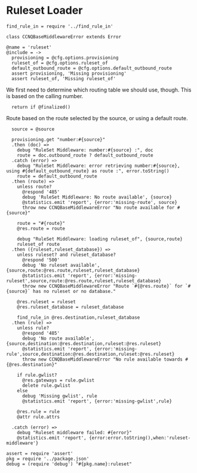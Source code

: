 Ruleset Loader
==============

    find_rule_in = require '../find_rule_in'

    class CCNQBaseMiddlewareError extends Error

    @name = 'ruleset'
    @include = ->
      provisioning = @cfg.options.provisioning
      ruleset_of = @cfg.options.ruleset_of
      default_outbound_route = @cfg.options.default_outbound_route
      assert provisioning, 'Missing provisioning'
      assert ruleset_of, 'Missing ruleset_of'

We first need to determine which routing table we should use, though.
This is based on the calling number.

      return if @finalized()

Route based on the route selected by the source, or using a default route.

      source = @source

      provisioning.get "number:#{source}"
      .then (doc) =>
        debug "RuleSet Middleware: number:#{source} :", doc
        route = doc.outbound_route ? default_outbound_route
      .catch (error) =>
        debug "RuleSet Middleware: error retrieving number:#{source}, using #{default_outbound_route} as route :", error.toString()
        route = default_outbound_route
      .then (route) =>
        unless route?
          @respond '485'
          debug 'RuleSet Middleware: No route available', {source}
          @statistics.emit 'report', {error:'missing-route', source}
          throw new CCNQBaseMiddlewareError "No route available for #{source}"

        route = "#{route}"
        @res.route = route

        debug "RuleSet Middleware: loading ruleset_of", {source,route}
        ruleset_of route
      .then ({ruleset,ruleset_database}) =>
        unless ruleset? and ruleset_database?
          @respond '500'
          debug 'No ruleset available', {source,route:@res.route,ruleset,ruleset_database}
          @statistics.emit 'report', {error:'missing-ruleset',source,route:@res.route,ruleset,ruleset_database}
          throw new CCNQBaseMiddlewareError "Route `#{@res.route}` for `#{source}` has no ruleset or no database."

        @res.ruleset = ruleset
        @res.ruleset_database = ruleset_database

        find_rule_in @res.destination,ruleset_database
      .then (rule) =>
        unless rule?
          @respond '485'
          debug 'No route available', {source,destination:@res.destination,ruleset:@res.ruleset}
          @statistics.emit 'report', {error:'missing-rule',source,destination:@res.destination,ruleset:@res.ruleset}
          throw new CCNQBaseMiddlewareError "No rule available towards #{@res.destination}"

        if rule.gwlist?
          @res.gateways = rule.gwlist
          delete rule.gwlist
        else
          debug 'Missing gwlist', rule
          @statistics.emit 'report', {error:'missing-gwlist',rule}

        @res.rule = rule
        @attr rule.attrs

      .catch (error) =>
        debug "Ruleset middleware failed: #{error}"
        @statistics.emit 'report', {error:error.toString(),when:'ruleset-middleware'}

    assert = require 'assert'
    pkg = require '../package.json'
    debug = (require 'debug') "#{pkg.name}:ruleset"
